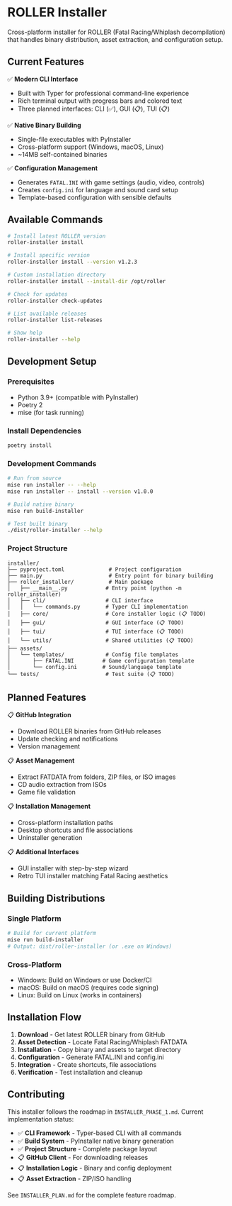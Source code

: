 # ROLLER Installer

Cross-platform installer for ROLLER (Fatal Racing/Whiplash decompilation) that handles binary distribution, asset extraction, and configuration setup.

## Current Features

✅ **Modern CLI Interface**
- Built with Typer for professional command-line experience
- Rich terminal output with progress bars and colored text
- Three planned interfaces: CLI (✅), GUI (📋), TUI (📋)

✅ **Native Binary Building**
- Single-file executables with PyInstaller
- Cross-platform support (Windows, macOS, Linux)
- ~14MB self-contained binaries

✅ **Configuration Management**
- Generates `FATAL.INI` with game settings (audio, video, controls)
- Creates `config.ini` for language and sound card setup
- Template-based configuration with sensible defaults

## Available Commands

```bash
# Install latest ROLLER version
roller-installer install

# Install specific version
roller-installer install --version v1.2.3

# Custom installation directory
roller-installer install --install-dir /opt/roller

# Check for updates
roller-installer check-updates

# List available releases
roller-installer list-releases

# Show help
roller-installer --help
```

## Development Setup

### Prerequisites
- Python 3.9+ (compatible with PyInstaller)
- Poetry 2
- mise (for task running)

### Install Dependencies
```bash
poetry install
```

### Development Commands

```bash
# Run from source
mise run installer -- --help
mise run installer -- install --version v1.0.0

# Build native binary
mise run build-installer

# Test built binary
./dist/roller-installer --help
```

### Project Structure
```
installer/
├── pyproject.toml              # Project configuration
├── main.py                     # Entry point for binary building
├── roller_installer/           # Main package
│   ├── __main__.py            # Entry point (python -m roller_installer)
│   ├── cli/                   # CLI interface
│   │   └── commands.py        # Typer CLI implementation
│   ├── core/                  # Core installer logic (📋 TODO)
│   ├── gui/                   # GUI interface (📋 TODO)
│   ├── tui/                   # TUI interface (📋 TODO)
│   └── utils/                 # Shared utilities (📋 TODO)
├── assets/
│   └── templates/             # Config file templates
│       ├── FATAL.INI         # Game configuration template
│       └── config.ini        # Sound/language template
└── tests/                     # Test suite (📋 TODO)
```

## Planned Features

📋 **GitHub Integration**
- Download ROLLER binaries from GitHub releases
- Update checking and notifications
- Version management

📋 **Asset Management**
- Extract FATDATA from folders, ZIP files, or ISO images
- CD audio extraction from ISOs
- Game file validation

📋 **Installation Management**
- Cross-platform installation paths
- Desktop shortcuts and file associations
- Uninstaller generation

📋 **Additional Interfaces**
- GUI installer with step-by-step wizard
- Retro TUI installer matching Fatal Racing aesthetics

## Building Distributions

### Single Platform
```bash
# Build for current platform
mise run build-installer
# Output: dist/roller-installer (or .exe on Windows)
```

### Cross-Platform
- Windows: Build on Windows or use Docker/CI
- macOS: Build on macOS (requires code signing)
- Linux: Build on Linux (works in containers)

## Installation Flow

1. **Download** - Get latest ROLLER binary from GitHub
2. **Asset Detection** - Locate Fatal Racing/Whiplash FATDATA
3. **Installation** - Copy binary and assets to target directory
4. **Configuration** - Generate FATAL.INI and config.ini
5. **Integration** - Create shortcuts, file associations
6. **Verification** - Test installation and cleanup

## Contributing

This installer follows the roadmap in `INSTALLER_PHASE_1.md`. Current implementation status:

- ✅ **CLI Framework** - Typer-based CLI with all commands
- ✅ **Build System** - PyInstaller native binary generation
- ✅ **Project Structure** - Complete package layout
- 📋 **GitHub Client** - For downloading releases
- 📋 **Installation Logic** - Binary and config deployment
- 📋 **Asset Extraction** - ZIP/ISO handling

See `INSTALLER_PLAN.md` for the complete feature roadmap.
